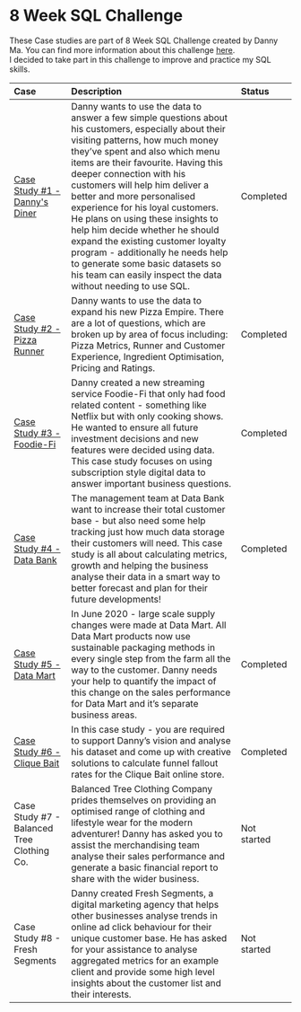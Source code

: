 # 8 Week SQL Challenge
These Case studies are part of 8 Week SQL Challenge created by Danny Ma. You can find more information about this challenge [here](https://8weeksqlchallenge.com/).
<br>I decided to take part in this challenge to improve and practice my SQL skills.

| Case| Description | Status |
| :------ | :--------- | :--------- | 
|[Case Study #1 - Danny's Diner](https://github.com/etsar/SQL-practice/tree/main/SQL_case_study_1%20-%20Danny's_Diner)| Danny wants to use the data to answer a few simple questions about his customers, especially about their visiting patterns, how much money they’ve spent and also which menu items are their favourite. Having this deeper connection with his customers will help him deliver a better and more personalised experience for his loyal customers. He plans on using these insights to help him decide whether he should expand the existing customer loyalty program - additionally he needs help to generate some basic datasets so his team can easily inspect the data without needing to use SQL. | Completed |
|[Case Study #2 - Pizza Runner](https://github.com/etsar/SQL-practice/tree/main/SQL_case_study_2%20-%20Pizza_Runner)| Danny wants to use the data to expand his new Pizza Empire. There are a lot of questions, which are broken up by area of focus including: Pizza Metrics, Runner and Customer Experience, Ingredient Optimisation, Pricing and Ratings. | Completed |
|[Case Study #3 - Foodie-Fi](https://github.com/etsar/SQL-practice/tree/main/SQL_case_study_3%20-%20Foodie_Fi)| Danny created a new streaming service Foodie-Fi that only had food related content - something like Netflix but with only cooking shows. He wanted to ensure all future investment decisions and new features were decided using data. This case study focuses on using subscription style digital data to answer important business questions.| Completed |
|[Case Study #4 - Data Bank](https://github.com/etsar/SQL-practice/tree/main/SQL_case_study_4%20-%20Data_Bank)| The management team at Data Bank want to increase their total customer base - but also need some help tracking just how much data storage their customers will need. This case study is all about calculating metrics, growth and helping the business analyse their data in a smart way to better forecast and plan for their future developments! | Completed |
|[Case Study #5 - Data Mart](https://github.com/etsar/SQL-practice/tree/main/SQL_case_study_5%20-%20Data_Mart)| In June 2020 - large scale supply changes were made at Data Mart. All Data Mart products now use sustainable packaging methods in every single step from the farm all the way to the customer. Danny needs your help to quantify the impact of this change on the sales performance for Data Mart and it’s separate business areas. | Completed |
|[Case Study #6 - Clique Bait](https://github.com/etsar/SQL-practice/tree/main/SQL_case_study_6%20-%20Clique%20Bait)| In this case study - you are required to support Danny’s vision and analyse his dataset and come up with creative solutions to calculate funnel fallout rates for the Clique Bait online store. | Completed |
|Case Study #7 - Balanced Tree Clothing Co.| Balanced Tree Clothing Company prides themselves on providing an optimised range of clothing and lifestyle wear for the modern adventurer! Danny has asked you to assist the merchandising team analyse their sales performance and generate a basic financial report to share with the wider business. | Not started |
|Case Study #8 - Fresh Segments| Danny created Fresh Segments, a digital marketing agency that helps other businesses analyse trends in online ad click behaviour for their unique customer base. He has asked for your assistance to analyse aggregated metrics for an example client and provide some high level insights about the customer list and their interests. | Not started |
